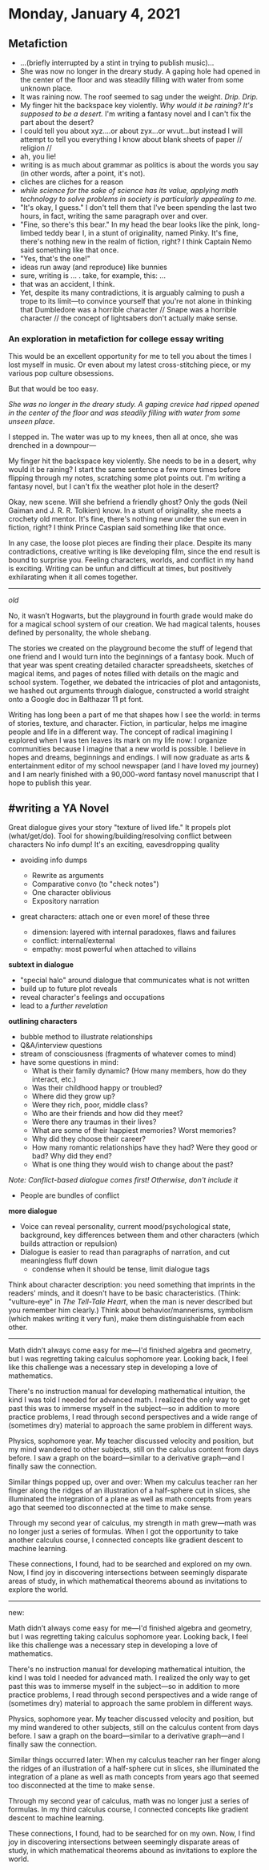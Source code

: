 # Monday, January 4, 2021

## Metafiction
- ...(briefly interrupted by a stint in trying to publish music)...
- She was now no longer in the dreary study. A gaping hole had opened in the center of the floor and was steadily filling with water from some unknown place.
- It was raining now. The roof seemed to sag under the weight. *Drip. Drip.*
- My finger hit the backspace key violently. *Why would it be raining? It's supposed to be a desert.* I'm writing a fantasy novel and I can't fix the part about the desert?
- I could tell you about xyz....or about zyx...or wvut...but instead I will attempt to tell you everything I know about blank sheets of paper // religion // 
- ah, you lie!
- writing is as much about grammar as politics is about the words you say (in other words, after a point, it's not). 
- cliches are cliches for a reason
- *while science for the sake of science has its value, applying math technology to solve problems in society is particularly appealing to me.*
- "It's okay, I guess." I don't tell them that I've been spending the last two hours, in fact, writing the same paragraph over and over. 
- "Fine, so there's this bear." In my head the bear looks like the pink, long-limbed teddy bear I, in a stunt of originality, named Pinky. It's fine, there's nothing new in the realm of fiction, right? I think Captain Nemo said something like that once.
- "Yes, that's the one!" 
- ideas run away (and reproduce) like bunnies
- sure, writing is ... . take, for example, this: ... 
- that was an accident, I think. 
- Yet, despite its many contradictions, it is arguably calming to push a trope to its limit—to convince yourself that you're not alone in thinking that Dumbledore was a horrible character // Snape was a horrible character // the concept of lightsabers don't actually make sense.

### An exploration in metafiction for college essay writing
This would be an excellent opportunity for me to tell you about the times I lost myself in music. Or even about my latest cross-stitching piece, or my various pop culture obsessions.

But that would be too easy.

*She was no longer in the dreary study. A gaping crevice had ripped opened in the center of the floor and was steadily filling with water from some unseen place.*

I stepped in. The water was up to my knees, then all at once, she was drenched in a downpour—

My finger hit the backspace key violently. She needs to be in a desert, why would it be raining? I start the same sentence a few more times before flipping through my notes, scratching some plot points out. I'm writing a fantasy novel, but I can't fix the weather plot hole in the desert?

Okay, new scene. Will she befriend a friendly ghost? Only the gods (Neil Gaiman and J. R. R. Tolkien) know. In a stunt of originality, she meets a crochety old mentor. It's fine, there's nothing new under the sun even in fiction, right? I think Prince Caspian said something like that once.

In any case, the loose plot pieces are finding their place. Despite its many contradictions, creative writing is like developing film, since the end result is bound to surprise you. Feeling characters, worlds, and conflict in my hand is exciting. Writing can be unfun and difficult at times, but positively exhilarating when it all comes together.

---
*old*

No, it wasn’t Hogwarts, but the playground in fourth grade would make do for a magical school system of our creation. We had magical talents, houses defined by personality, the whole shebang.

The stories we created on the playground become the stuff of legend that one friend and I would turn into the beginnings of a fantasy book. Much of that year was spent creating detailed character spreadsheets, sketches of magical items, and pages of notes filled with details on the magic and school system. Together, we debated the intricacies of plot and antagonists, we hashed out arguments through dialogue, constructed a world straight onto a Google doc in Balthazar 11 pt font. 

Writing has long been a part of me that shapes how I see the world: in terms of stories, texture, and character. Fiction, in particular, helps me imagine people and life in a different way. The concept of radical imagining I explored when I was ten leaves its mark on my life now: I organize communities because I imagine that a new world is possible.
I believe in hopes and dreams, beginnings and endings. I will now graduate as arts & entertainment editor of my school newspaper (and I have loved my journey) and I am nearly finished with a 90,000-word fantasy novel manuscript that I hope to publish this year.




## #writing a YA Novel
Great dialogue gives your story "texture of lived life." It propels plot (what/get/do). Tool for showing/building/resolving conflict between characters
No info dump!
It's an exciting, eavesdropping quality

- avoiding info dumps
	- Rewrite as arguments
	- Comparative convo (to "check notes")
	- One character oblivious
	- Expository narration

- great characters: attach one or even more! of these three
	- dimension: layered with internal paradoxes, flaws and failures
	- conflict: internal/external
	- empathy: most powerful when attached to villains

**subtext in dialogue**
- "special halo" around dialogue that communicates what is not written
- build up to future plot reveals
- reveal character's feelings and occupations
- lead to a *further revelation*

**outlining characters**
- bubble method to illustrate relationships
- Q&A/interview questions
- stream of consciousness (fragments of whatever comes to mind)
- have some questions in mind:
	-  What is their family dynamic? (How many members, how do they interact, etc.)
	-   Was their childhood happy or troubled?
	-   Where did they grow up? 
	-   Were they rich, poor, middle class?
	-   Who are their friends and how did they meet?
	-   Were there any traumas in their lives?
	-   What are some of their happiest memories? Worst memories?
	-   Why did they choose their career?
	-   How many romantic relationships have they had? Were they good or bad? Why did they end?
	-   What is one thing they would wish to change about the past?

*Note: Conflict-based dialogue comes first! Otherwise, don't include it*

- People are bundles of conflict

**more dialogue**
- Voice can reveal personality, current mood/psychological state, background, key differences between them and other characters (which builds attraction or repulsion)
- Dialogue is easier to read than paragraphs of narration, and cut meaningless fluff down
	- condense when it should be tense, limit dialogue tags

Think about character description: you need something that imprints in the readers' minds, and it doesn't have to be basic characteristics. (Think: "vulture-eye" in *The Tell-Tale Heart*, when the man is never described but you remember him clearly.) Think about behavior/mannerisms, symbolism (which makes writing it very fun), make them distinguishable from each other.




---
Math didn’t always come easy for me—I'd finished algebra and geometry, but I was regretting taking calculus sophomore year. Looking back, I feel like this challenge was a necessary step in developing a love of mathematics.

There's no instruction manual for developing mathematical intuition, the kind I was told I needed for advanced math. I realized the only way to get past this was to immerse myself in the subject—so in addition to more practice problems, I read through second perspectives and a wide range of (sometimes dry) material to approach the same problem in different ways.

Physics, sophomore year. My teacher discussed velocity and position, but my mind wandered to other subjects, still on the calculus content from days before. I saw a graph on the board—similar to a derivative graph—and I finally saw the connection.

Similar things popped up, over and over: When my calculus teacher ran her finger along the ridges of an illustration of a half-sphere cut in slices, she illuminated the integration of a plane as well as math concepts from years ago that seemed too disconnected at the time to make sense.

Through my second year of calculus, my strength in math grew—math was no longer just a series of formulas. When I got the opportunity to take another calculus course, I connected concepts like gradient descent to machine learning. 

These connections, I found, had to be searched and explored on my own. Now, I find joy in discovering intersections between seemingly disparate areas of study, in which mathematical theorems abound as invitations to explore the world.

---

new:

Math didn’t always come easy for me—I'd finished algebra and geometry, but I was regretting taking calculus sophomore year. Looking back, I feel like this challenge was a necessary step in developing a love of mathematics.

There's no instruction manual for developing mathematical intuition, the kind I was told I needed for advanced math. I realized the only way to get past this was to immerse myself in the subject—so in addition to more practice problems, I read through second perspectives and a wide range of (sometimes dry) material to approach the same problem in different ways.

Physics, sophomore year. My teacher discussed velocity and position, but my mind wandered to other subjects, still on the calculus content from days before. I saw a graph on the board—similar to a derivative graph—and I finally saw the connection.

Similar things occurred later: When my calculus teacher ran her finger along the ridges of an illustration of a half-sphere cut in slices, she illuminated the integration of a plane as well as math concepts from years ago that seemed too disconnected at the time to make sense.

Through my second year of calculus, math was no longer just a series of formulas. In my third calculus course, I connected concepts like gradient descent to machine learning. 

These connections, I found, had to be searched for on my own. Now, I find joy in discovering intersections between seemingly disparate areas of study, in which mathematical theorems abound as invitations to explore the world.